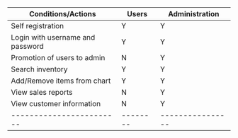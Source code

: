 
| Conditions/Actions     |  Users | Administration| 
|------------------------|--------|----------------|
| Self registration      |   Y    |        Y       |
| Login with username and password|   Y    |        Y       |
| Promotion of users to  admin |   N    |        Y       |
| Search inventory       |   Y    |        Y       |
| Add/Remove items from chart |   Y    |        Y       |
| View sales reports     |   N    |        Y       | 
| View customer information         |   N    |        Y       |
|------------------------|--------|----------------|


          

